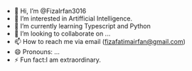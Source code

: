 - 👋 Hi, I’m @FizaIrfan3016
- 👀 I’m interested in Artifficial Intelligence.
- 🌱 I’m currently learning Typescript and Python
- 💞️ I’m looking to collaborate on ...
- 📫 How to reach me via email (fizafatimairfan@gmail.com)
- 😄 Pronouns: ...
- ⚡ Fun fact:I am extraordinary.

<!---
FizaIrfan3016/FizaIrfan3016 is a ✨ special ✨ repository because its `README.md` (this file) appears on your GitHub profile.
You can click the Preview link to take a look at your changes.
--->
